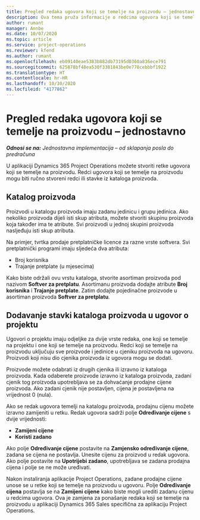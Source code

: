 ```yaml
---
title: Pregled redaka ugovora koji se temelje na proizvodu – jednostavno
description: Ova tema pruža informacije o redcima ugovora koji se temelje na proizvodu.
author: rumant
manager: Annbe
ms.date: 10/07/2020
ms.topic: article
ms.service: project-operations
ms.reviewer: kfend
ms.author: rumant
ms.openlocfilehash: eb09140eae5383b882db73195d0360a836ece791
ms.sourcegitcommit: 625878bf48ea530f3381843be0e778cebbbf1922
ms.translationtype: HT
ms.contentlocale: hr-HR
ms.lasthandoff: 10/30/2020
ms.locfileid: "4177862"
---
```

# <a name="product-based-contract-lines-overview---lite"></a>Pregled redaka ugovora koji se temelje na proizvodu – jednostavno

_**Odnosi se na:** Jednostavna implementacija – od sklapanja posla do predračuna_

U aplikaciji Dynamics 365 Project Operations možete stvoriti retke ugovora koji se temelje na proizvodu. Redci ugovora koji se temelje na proizvodu mogu biti ručno stvoreni redci ili stavke iz kataloga proizvoda.

## <a name="product-catalog"></a>Katalog proizvoda

Proizvodi u katalogu proizvoda imaju zadanu jedinicu i grupu jedinica. Ako nekoliko proizvoda dijeli isti skup atributa, možete stvoriti skupinu proizvoda koja također ima te atribute. Svi proizvodi u jednoj skupini proizvoda nasljeđuju isti skup atributa.

Na primjer, tvrtka prodaje pretplatničke licence za razne vrste softvera. Svi pretplatnički programi imaju sljedeća dva atributa:

- Broj korisnika
- Trajanje pretplate (u mjesecima)

Kako biste održali ovu vrstu kataloga, stvorite asortiman proizvoda pod nazivom **Softver za pretplatu**. Asortimanu proizvoda dodajte atribute **Broj korisnika** i **Trajanje pretplate**. Zatim dodajte pojedinačne proizvode u asortiman proizvoda **Softver za pretplatu**.

## <a name="add-product-catalog-items-to-a-project-contract"></a>Dodavanje stavki kataloga proizvoda u ugovor o projektu

Ugovori o projektu imaju odjeljke za dvije vrste redaka, one koji se temelje na projektu i one koji se temelje na proizvodu. Redci koji se temelje na proizvodu uključuju sve proizvode i jedinice u cjeniku proizvoda na ugovoru. Proizvodi koji nisu dio cjenika proizvoda iz ugovora mogu se dodati.

Proizvode možete odabrati iz drugih cjenika ili izravno iz kataloga proizvoda. Kada odaberete proizvode izravno iz kataloga proizvoda, zadani cjenik tog proizvoda upotrebljava se za dohvaćanje prodajne cijene proizvoda. Ako zadani cjenik nije postavljen, cijena je postavljena na vrijednost 0 (nula).

Ako se redak ugovora temelji na katalogu proizvoda, prodajnu cijenu možete izravno zamijeniti u retku. Redak ugovora sadrži polje **Određivanje cijene** s dvije vrijednosti:

- **Zamijeni cijene**
- **Koristi zadano**

Ako polje **Određivanje cijene** postavite na **Zamjensko određivanje cijene**, zadana se cijena ne postavlja. Unesite cijenu za proizvod u redak ugovora. Ako polje postavite na **Upotrijebi zadano**, upotrebljava se zadana prodajna cijena i polje se ne može uređivati.

Nakon instaliranja aplikacije Project Operations, zadane prodajne cijene unose se u retke koji se temelje na proizvodu u ugovoru. Polje **Određivanje cijena** postavlja se na **Zamijeni cijene** kako biste mogli urediti zadanu cijenu u redcima ugovora. Ova je zamjena za ponašanje redaka koji se temelje na proizvodu u aplikaciji Dynamics 365 Sales specifična za aplikaciju Project Operations.
